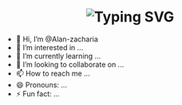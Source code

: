   <h1 align="center">
          <img src="https://readme-typing-svg.herokuapp.com?font=Fira+Code&pause=1000&multiline=true&width=435&lines=Hey+There!;I+am+Alan+Zacharia" alt="Typing SVG" alt="" />
        </h1>


- 👋 Hi, I’m @Alan-zacharia
- 👀 I’m interested in ...
- 🌱 I’m currently learning ...
- 💞️ I’m looking to collaborate on ...
- 📫 How to reach me ...
- 😄 Pronouns: ...
- ⚡ Fun fact: ...

<!---
Alan-zacharia/Alan-zacharia is a ✨ special ✨ repository because its `README.md` (this file) appears on your GitHub profile.
You can click the Preview link to take a look at your changes.
--->
